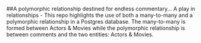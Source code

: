 ##A polymorphic relationship destined for endless commentary...
A play in relationships - This repo highlights the use of both a many-to-many and a polymorphic relationship in a Postgres database. The many-to-many is formed between Actors & Movies while the polymorphic relationship is between comments and the two entities: Actors & Movies.